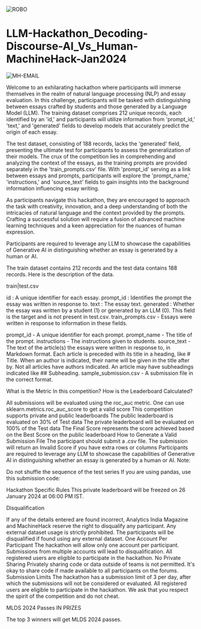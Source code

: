 ![ROBO](https://github.com/aniiketbarphe/LLM-Hackathon_Decoding-Discourse-AI_Vs_Human-MachineHack-Jan2024/assets/84449238/953ea060-27d3-4bff-a2cd-9a77f243ea1f)

# LLM-Hackathon_Decoding-Discourse-AI_Vs_Human-MachineHack-Jan2024

![MH-EMAIL](https://github.com/aniiketbarphe/LLM-Hackathon_Decoding-Discourse-AI_Vs_Human-MachineHack-Jan2024/assets/84449238/005a78a3-a776-4ea1-bb39-265208585077)


Welcome to an exhilarating hackathon where participants will immerse themselves in the realm of natural language processing (NLP) and essay evaluation. In this challenge, participants will be tasked with distinguishing between essays crafted by students and those generated by a Language Model (LLM). The training dataset comprises 212 unique records, each identified by an 'id,' and participants will utilize information from 'prompt_id,' 'text,' and 'generated' fields to develop models that accurately predict the origin of each essay.

 

The test dataset, consisting of 188 records, lacks the 'generated' field, presenting the ultimate test for participants to assess the generalization of their models. The crux of the competition lies in comprehending and analyzing the context of the essays, as the training prompts are provided separately in the 'train_prompts.csv' file. With 'prompt_id' serving as a link between essays and prompts, participants will explore the 'prompt_name,' 'instructions,' and 'source_text' fields to gain insights into the background information influencing essay writing.

 

As participants navigate this hackathon, they are encouraged to approach the task with creativity, innovation, and a deep understanding of both the intricacies of natural language and the context provided by the prompts. Crafting a successful solution will require a fusion of advanced machine learning techniques and a keen appreciation for the nuances of human expression. 

 

Participants are required to leverage any LLM to showcase the capabilities of Generative AI in distinguishing whether an essay is generated by a human or AI.

The train dataset contains 212 records and the test data contains 188 records. Here is the description of the data.

train|test.csv

id : A unique identifier for each essay.
prompt_id : Identifies the prompt the essay was written in response to.
text : The essay text.
generated : Whether the essay was written by a student (1) or generated by an LLM (0). This field is the target and is not present in test.csv.
train_prompts.csv - Essays were written in response to information in these fields.

prompt_id - A unique identifier for each prompt.
prompt_name - The title of the prompt.
instructions - The instructions given to students.
source_text - The text of the article(s) the essays were written in response to, in Markdown format. Each article is preceded with its title in a heading, like # Title. When an author is indicated, their name will be given in the title after by. Not all articles have authors indicated. An article may have subheadings indicated like ## Subheading.
sample_submission.csv - A submission file in the correct format.

What is the Metric In this competition? How is the Leaderboard Calculated?

All submissions will be evaluated using the roc_auc metric. One can use sklearn.metrics.roc_auc_score to get a valid score
This competition supports private and public leaderboards
The public leaderboard is evaluated on 30% of Test data
The private leaderboard will be evaluated on 100% of the Test data
The Final Score represents the score achieved based on the Best Score on the public leaderboard
How to Generate a Valid Submission File
The participant should submit a .csv file. The submission will return an Invalid Score if you have extra rows or columns
Participants are required to leverage any LLM to showcase the capabilities of Generative AI in distinguishing whether an essay is generated by a human or AI.
Note:

Do not shuffle the sequence of the test series
If you are using pandas, use this submission code: 

Hackathon Specific Rules
This private leaderboard will be freezed on 26 January 2024 at 06:00 PM IST.

Disqualification

If any of the details entered are found incorrect, Analytics India Magazine and MachineHack reserve the right to disqualify any participant.
Any external dataset usage is strictly prohibited. The participants will be disqualified if found using any external dataset.
One Account Per Participant
The hackathon will allow only one account per participant.
 Submissions from multiple accounts will lead to disqualification.
All registered users are eligible to participate in the hackathon.
No Private Sharing
Privately sharing code or data outside of teams is not permitted.
 It's okay to share code if made available to all participants on the forums.
Submission Limits
The hackathon has a submission limit of 3 per day, after which the submissions will not be considered or evaluated.
All registered users are eligible to participate in the hackathon. We ask that you respect the spirit of the competition and do not cheat.

MLDS 2024 Passes IN PRIZES

The top 3 winners will get MLDS 2024 passes.
